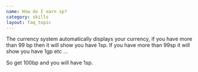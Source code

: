 ```yaml
---
name: How do I earn sp?
category: skills
layout: faq_topic
---
```

The currency system automatically displays your currency, if you have more than 99 bp then it will show you have 1sp. If you have more than 99sp it will show you have 1gp etc ...

So get 100bp and you will have 1sp.